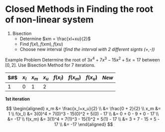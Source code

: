 # Closed Methods in Finding the root of non-linear system

1. Bisection
    * Determine $xm = \frac{xl+xu}{2}$
    * Find $f(xl), f(xm), f(xu)$
    * Choose new interval (_find the interval with 2 different signts (+,-))_

Example Problem
Determine the root of $3x^4 + 7x^3 - 15x^2 + 5x = 17$ between $[0,2]$. Use Bisection Method for 7 iterations.

| $#$ | $x_l$ | $x_m$ | $x_u$ | $f(x_l)$ | $f(x_m)$ | $f(x_u)$ | $New$ |
|---|---|---|---|---|---|---|---|
| 1         | 0     | 1     | 2     |          |          |          |             |

**1st iteration**

$$
\begin{aligned}
    x_m &= \frac{x_l+x_u}{2} \\
    &= \frac{0 + 2}{2} \\
    x_m &= 1 \\
    f(x_l) &= 3(0)^4 + 7(0)^3 - 15(0)^2 + 5(0) - 17 \\
    &= 0 + 0 - 9 + 0 - 17 \\ 
    &= -17 \\
    f(x_m) &= 3(1)^4 + 7(1)^3 - 15(1)^2 + 5(1) - 17 \\
    &= 3 + 7 - 15 + 5 - 17 \\
    &= -17
\end{aligned}
$$
